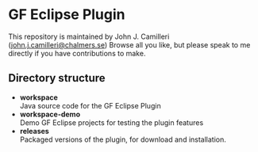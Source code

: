 # GF Eclipse Plugin

This repository is maintained by John J. Camilleri (john.j.camilleri@chalmers.se)
Browse all you like, but please speak to me directly if you have contributions to make.

## Directory structure

- **workspace**  
Java source code for the GF Eclipse Plugin
- **workspace-demo**  
Demo GF Eclipse projects for testing the plugin features
- **releases**  
Packaged versions of the plugin, for download and installation.
